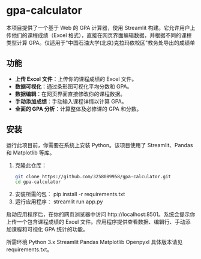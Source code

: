 # gpa-calculator
本项目提供了一个基于 Web 的 GPA 计算器，使用 Streamlit 构建。它允许用户上传他们的课程成绩（Excel 格式），直接在网页界面编辑数据，并根据不同的课程类型计算 GPA。仅适用于"中国石油大学(北京)克拉玛依校区"教务处导出的成绩单

## 功能

- **上传 Excel 文件**：上传你的课程成绩的 Excel 文件。
- **数据可视化**：通过条形图可视化平均分数和 GPA。
- **数据编辑**：在网页界面直接修改你的课程数据。
- **手动添加成绩**：手动输入课程详情以计算 GPA。
- **全面的 GPA 分析**：计算整体及必修课的 GPA 和分数。

## 安装

运行此项目前，你需要在系统上安装 Python。该项目使用了 Streamlit、Pandas 和 Matplotlib 等库。
1. 克隆此仓库：
   ```bash
   git clone https://github.com/3258089958/gpa-calculator.git
   cd gpa-calculator 
2. 安装所需的包：
    pip install -r requirements.txt
3. 运行应用程序：
    streamlit run app.py

启动应用程序后，在你的网页浏览器中访问 http://localhost:8501。系统会提示你上传一个包含课程成绩的 Excel 文件。应用程序提供查看数据、编辑行、手动添加课程和可视化 GPA 统计的功能。

所需环境
Python 3.x
Streamlit
Pandas
Matplotlib
Openpyxl
具体版本请见 requirements.txt。